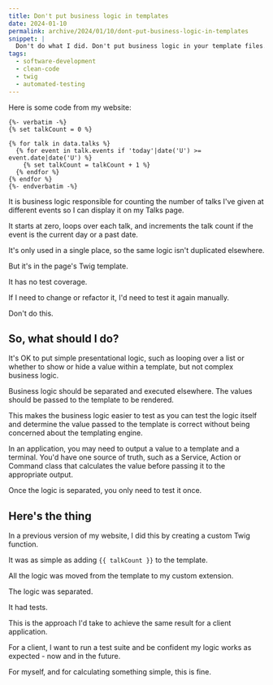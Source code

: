 ```yaml
---
title: Don't put business logic in templates
date: 2024-01-10
permalink: archive/2024/01/10/dont-put-business-logic-in-templates
snippet: |
  Don't do what I did. Don't put business logic in your template files.
tags:
  - software-development
  - clean-code
  - twig
  - automated-testing
---
```


Here is some code from my website:

```twig
{%- verbatim -%}
{% set talkCount = 0 %}

{% for talk in data.talks %}
  {% for event in talk.events if 'today'|date('U') >= event.date|date('U') %}
    {% set talkCount = talkCount + 1 %}
  {% endfor %}
{% endfor %}
{%- endverbatim -%}
```

It is business logic responsible for counting the number of talks I've given at different events so I can display it on my Talks page.

It starts at zero, loops over each talk, and increments the talk count if the event is the current day or a past date.

It's only used in a single place, so the same logic isn't duplicated elsewhere.

But it's in the page's Twig template.

It has no test coverage.

If I need to change or refactor it, I'd need to test it again manually.

Don't do this.

## So, what should I do?

It's OK to put simple presentational logic, such as looping over a list or whether to show or hide a value within a template, but not complex business logic.

Business logic should be separated and executed elsewhere. The values should be passed to the template to be rendered.

This makes the business logic easier to test as you can test the logic itself and determine the value passed to the template is correct without being concerned about the templating engine.

In an application, you may need to output a value to a template and a terminal. You'd have one source of truth, such as a Service, Action or Command class that calculates the value before passing it to the appropriate output.

Once the logic is separated, you only need to test it once.

## Here's the thing

In a previous version of my website, I did this by creating a custom Twig function.

It was as simple as adding `{{ talkCount }}` to the template.

All the logic was moved from the template to my custom extension.

The logic was separated.

It had tests.

This is the approach I'd take to achieve the same result for a client application.

For a client, I want to run a test suite and be confident my logic works as expected - now and in the future.

For myself, and for calculating something simple, this is fine.
